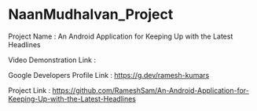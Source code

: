 # NaanMudhalvan_Project

Project Name : 
An Android Application for Keeping Up with the Latest Headlines


Video Demonstration Link :  

Google Developers Profile Link : https://g.dev/ramesh-kumars

Project Link :  https://github.com/RameshSam/An-Android-Application-for-Keeping-Up-with-the-Latest-Headlines



